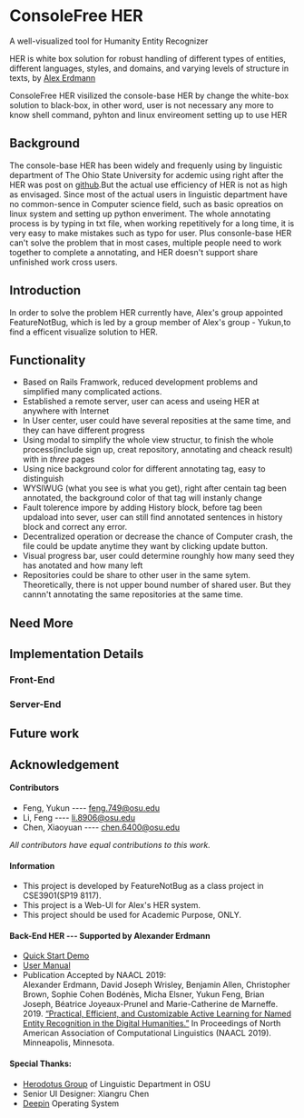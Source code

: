 # ConsoleFree HER
A well-visualized tool for Humanity Entity Recognizer

HER is white box solution for robust handling of different types of entities, different languages, styles, and domains, and varying levels of structure in texts, by [Alex Erdmann](ae1541@nyu.edu)

ConsoleFree HER visilized the console-base HER by change the white-box solution to black-box, in other word, user is not 
necessary any more to know shell command, pyhton and linux envireoment setting up to use HER

## Background
The console-base HER has been widely and frequenly using by 
linguistic department of The Ohio State University for acdemic using right after the HER was post on [github](https://github.com/alexerdmann/HER).But the actual use efficiency of HER is not as high as envisaged. Since most of the actual users in linguistic department have no common-sence in Computer science field, such as basic opreatios on linux system and setting up python enveriment.
The whole annotating process is by typing in txt file, when working repetitively for a long time, it is very easy to make mistakes such as typo for user.
Plus consonle-base HER can't solve the problem that in most cases, multiple people need to work together to complete a annotating, and HER doesn't support share unfinished work cross users.
## Introduction
In order to solve the problem HER currently have, Alex's group appointed FeatureNotBug, which is led by a group member of Alex's group - Yukun,to find a efficent visualize solution to HER.
## Functionality

* Based on Rails Framwork, reduced development problems and simplified many complicated actions. 
* Established a remote server, user can acess and useing HER at anywhere with Internet
* In User center, user could have several reposities at the same time, and they can have different progress
* Using modal to simplify the whole view structur, to finish the whole process(include sign up, creat repository, annotating and cheack result) with in *three* pages
* Using nice background color for different annotating tag, easy to distinguish
* WYSIWUG (what you see is what you get), right after centain tag been annotated, the background color of that tag will instanly change
* Fault tolerence impore by adding History block, before tag been updaload into sever, user can still find annotated sentences in history block and correct any error.
* Decentralized operation or decrease the chance of Computer crash, the file could be update anytime they want by clicking update button.
* Visual progress bar, user could determine rounghly how many seed they has anotated and how many left
* Repositories could be share to other user in the same sytem. Theoretically, there is not upper bound number of shared user. But they cannn't annotating the same  repositories at the same time.
## Need More

## Implementation Details
### Front-End
### Server-End

## Future work







## Acknowledgement
#### Contributors
* Feng, Yukun ---- [feng.749@osu.edu](feng.749@osu.edu)
* Li, Feng ---- [li.8906@osu.edu](li.8906@osu.edu)  
* Chen, Xiaoyuan ---- [chen.6400@osu.edu](chen.6400@osu.edu)

*All contributors have equal contributions to this work.*

#### Information
* This project is developed by FeatureNotBug as a class project in CSE3901(SP19 8117).
* This project is a Web-UI for Alex's HER system.  
* This project should be used for Academic Purpose, ONLY.  
#### Back-End HER --- Supported by Alexander Erdmann
* [Quick Start Demo](https://github.com/alexerdmann/HER)
* [User Manual](https://github.com/alexerdmann/HER/blob/master/Scripts/Docs/Manual.md)
* Publication Accepted by NAACL 2019:  
Alexander Erdmann, David Joseph Wrisley, Benjamin Allen, Christopher Brown, Sophie Cohen Bodénès, Micha Elsner, Yukun Feng, Brian Joseph, Béatrice Joyeaux-Prunel and Marie-Catherine de Marneffe. 2019. [“Practical, Efficient, and Customizable Active Learning for Named Entity Recognition in the Digital Humanities.”](https://github.com/alexerdmann/HER/blob/master/HER_NAACL2019_preprint.pdf) In Proceedings of North American Association of Computational Linguistics (NAACL 2019). Minneapolis, Minnesota.

#### Special Thanks:
* [Herodotus Group](https://u.osu.edu/herodotos/) of Linguistic Department in OSU
* Senior UI Designer: Xiangru Chen
* [Deepin](https://www.deepin.org/en/) Operating System